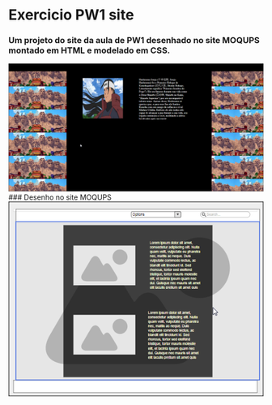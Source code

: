 # Exercicio PW1 site
### Um projeto do site da aula de PW1 desenhado no site MOQUPS montado em HTML e modelado em CSS.
<img src="Site.png">
### Desenho no site MOQUPS
<img src="Site Moqups.png">
